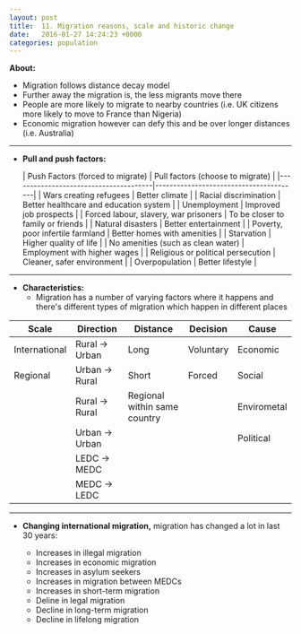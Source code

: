 ```yaml
---
layout: post
title:  11. Migration reasons, scale and historic change
date:   2016-01-27 14:24:23 +0000
categories: population
---
```


**About:**

* Migration follows distance decay model
* Further away the migration is, the less migrants move there
* People are more likely to migrate to nearby countries (i.e. UK citizens more likely to move to France than Nigeria)
* Economic migration however can defy this and be over longer distances (i.e. Australia)

---

* **Pull and push factors:**

	| Push Factors (forced to migrate)      | Pull factors (choose to migrate)       |
|---------------------------------------|----------------------------------------|
| Wars creating refugees                | Better climate                         |
| Racial discrimination                 | Better healthcare and education system |
| Unemployment                          | Improved job prospects                 |
| Forced labour, slavery, war prisoners | To be closer to family or friends      |
| Natural disasters                     | Better entertainment                   |
| Poverty, poor infertile farmland      | Better homes with amenities            |
| Starvation                            | Higher quality of life                 |
| No amenities (such as clean water)    | Employment with higher wages           |
| Religious or political persecution    | Cleaner, safer environment             |
| Overpopulation                        | Better lifestyle                       |

--- 

* **Characteristics:**
	* Migration has a number of varying factors where it happens and there's different types of migration which happen in different places 

| Scale          | Direction     | Distance                     | Decision    | Cause       |
|----------------|---------------|------------------------------|-------------|-------------|
| International  | Rural → Urban | Long                         | Voluntary   | Economic    |
| Regional       | Urban → Rural | Short                        | Forced      | Social      |
|                | Rural → Rural | Regional within same country |             | Envirometal |
|                | Urban → Urban |                              |             | Political   |
|                | LEDC → MEDC   |                              |             |             |
|                | MEDC → LEDC   |                              |             |             |

---

* **Changing international migration,**	
migration has changed a lot in last 30 years:

	* Increases in illegal migration
	* Increases in economic migration
	* Increases in asylum seekers
	* Increases in migration between MEDCs
	* Increases in short-term migration
	* Deline in legal migration
	* Decline in long-term migration
	* Decline in lifelong migration